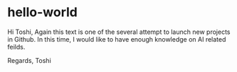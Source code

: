 # hello-world

Hi Toshi,
Again this text is one of the several attempt to launch new projects in Github.
In this time, I would like to have enough knowledge on AI related feilds.

Regards,
Toshi
